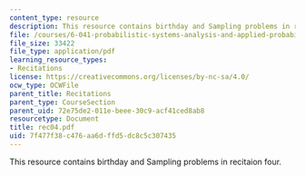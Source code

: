 ```yaml
---
content_type: resource
description: This resource contains birthday and Sampling problems in recitaion four.
file: /courses/6-041-probabilistic-systems-analysis-and-applied-probability-spring-2006/7f477f38c476aa6dffd5dc8c5c307435_rec04.pdf
file_size: 33422
file_type: application/pdf
learning_resource_types:
- Recitations
license: https://creativecommons.org/licenses/by-nc-sa/4.0/
ocw_type: OCWFile
parent_title: Recitations
parent_type: CourseSection
parent_uid: 72e75de2-011e-beee-30c9-acf41ced8ab8
resourcetype: Document
title: rec04.pdf
uid: 7f477f38-c476-aa6d-ffd5-dc8c5c307435
---
```

This resource contains birthday and Sampling problems in recitaion four.